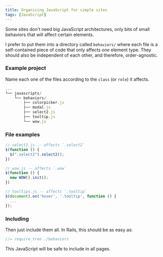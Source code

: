 ```yaml
---
title: Organizing JavaScript for simple sites
tags: [JavaScript]
---
```


Some sites don't need big JavaScript architectures, only bits of small behaviors that will affect certain elements.

I prefer to put them into a directory called `behaviors/` where each file is a self-contained piece of code that only affects *one* element type. They should also be independent of each other, and therefore, order-agnostic.

### Example project
Name each one of the files according to the `class` (or `role`) it affects.

```js
...
└── javascripts/
    └── behaviors/
        ├── colorpicker.js
        ├── modal.js
        ├── select2.js
        ├── tooltip.js
        └── wow.js
```

### File examples

```js
// select2.js -- affects `.select2`
$(function () {
  $(".select2").select2();
})
```

```js
// wow.js -- affects `.wow`
$(function () {
  new WOW().init();
})
```

```js
// tooltips.js -- affects `.tooltip`
$(document).on('hover', '.tooltip', function () {
  ...
});
```

### Including
Then just include them all. In Rails, this should be as easy as:

```js
//= require_tree ./behaviors
```

This JavaScript will be safe to include in all pages.
